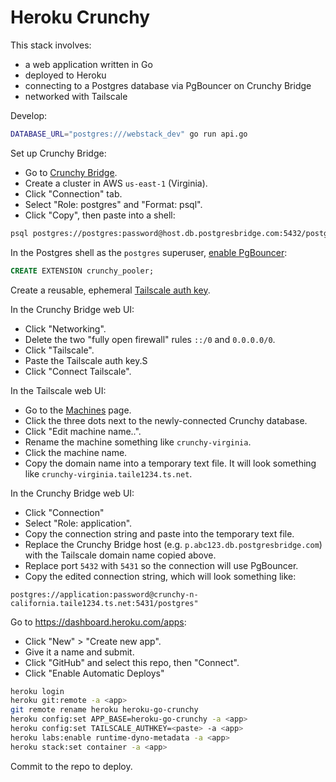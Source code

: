# Heroku Crunchy

This stack involves:

* a web application written in Go
* deployed to Heroku
* connecting to a Postgres database via PgBouncer on Crunchy Bridge
* networked with Tailscale

Develop:

```bash
DATABASE_URL="postgres:///webstack_dev" go run api.go
```

Set up Crunchy Bridge:

* Go to [Crunchy Bridge](https://crunchybridge.com/).
* Create a cluster in AWS `us-east-1` (Virginia).
* Click "Connection" tab.
* Select "Role: postgres" and "Format: psql".
* Click "Copy", then paste into a shell:

```bash
psql postgres://postgres:password@host.db.postgresbridge.com:5432/postgres
```

In the Postgres shell as the `postgres` superuser,
[enable PgBouncer](https://docs.crunchybridge.com/how-to/pgbouncer/):

```sql
CREATE EXTENSION crunchy_pooler;
```

Create a reusable, ephemeral
[Tailscale auth key](https://login.tailscale.com/admin/settings/keys).

In the Crunchy Bridge web UI:

* Click "Networking".
* Delete the two "fully open firewall" rules `::/0` and `0.0.0.0/0`.
* Click "Tailscale".
* Paste the Tailscale auth key.S
* Click "Connect Tailscale".

In the Tailscale web UI:

* Go to the [Machines](https://login.tailscale.com/admin/machines) page.
* Click the three dots next to the newly-connected Crunchy database.
* Click "Edit machine name..".
* Rename the machine something like `crunchy-virginia`.
* Click the machine name.
* Copy the domain name into a temporary text file.
  It will look something like `crunchy-virginia.taile1234.ts.net`.

In the Crunchy Bridge web UI:

* Click "Connection"
* Select "Role: application".
* Copy the connection string and paste into the temporary text file.
* Replace the Crunchy Bridge host (e.g. `p.abc123.db.postgresbridge.com`)
  with the Tailscale domain name copied above.
* Replace port `5432` with `5431` so the connection will use PgBouncer.
* Copy the edited connection string, which will look something like:

```
postgres://application:password@crunchy-n-california.taile1234.ts.net:5431/postgres"
```

Go to <https://dashboard.heroku.com/apps>:

* Click "New" > "Create new app".
* Give it a name and submit.
* Click "GitHub" and select this repo, then "Connect".
* Click "Enable Automatic Deploys"

```bash
heroku login
heroku git:remote -a <app>
git remote rename heroku heroku-go-crunchy
heroku config:set APP_BASE=heroku-go-crunchy -a <app>
heroku config:set TAILSCALE_AUTHKEY=<paste> -a <app>
heroku labs:enable runtime-dyno-metadata -a <app>
heroku stack:set container -a <app>
```

Commit to the repo to deploy.
